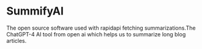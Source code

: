 # SummifyAI
The open source software used with rapidapi fetching summarizations.The ChatGPT-4 AI tool from open ai which helps us to summarize long blog articles. 

